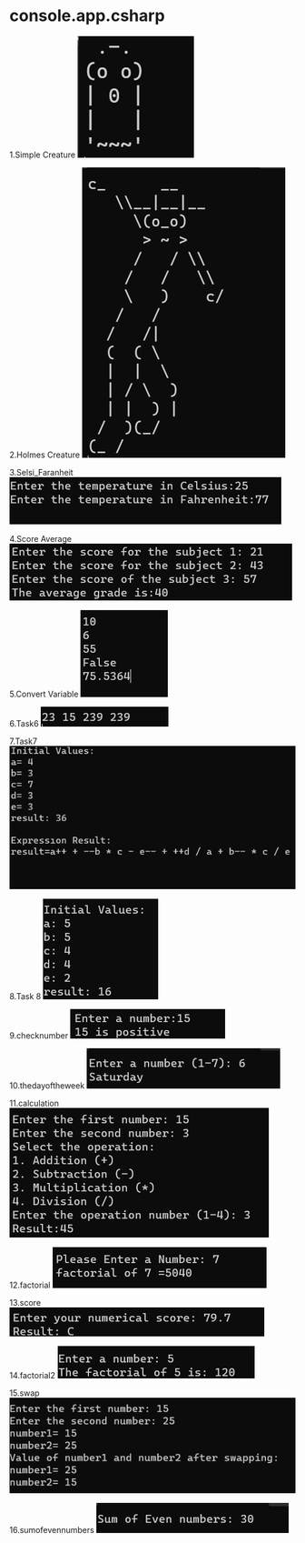 # console.app.csharp

1.Simple Creature
![Simple Creature](simplecreature.png)

2.Holmes Creature
![Holmes Creature](holmescreature.png)

3.Selsi_Faranheit
![Selsi Faranheit](selsifaranheit.png)

4.Score Average
![Score Average](scoreaverage.png)

5.Convert Variable
![Convert Variable](convertvariable.png)

6.Task6
![Task6](task6.png)

7.Task7
![Task7](task7.png)

8.Task 8
![Task8](task8.png)

9.checknumber
![checknumber](checknumber.png)

10.thedayoftheweek
![thedayoftheweek](thedayoftheweek.png)

11.calculation
![calculation](calculation.png)

12.factorial
![factorial](factorial.png)

13.score
![score](score.png)

14.factorial2
![factorial2](factorial2.png)

15.swap
![swaptask](swaptask.png)

16.sumofevennumbers
![arraytask](arraytask.png)